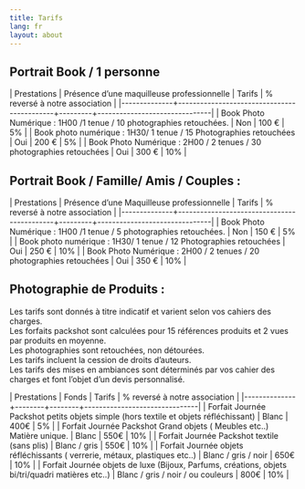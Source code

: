 ```yaml
---
title: Tarifs
lang: fr
layout: about
---
```


## Portrait Book / 1 personne

| Prestations  | Présence d’une maquilleuse professionnelle | Tarifs  | % reversé à notre association |
|--------------+--------------------------------------------+---------+-------------------------------|
| Book Photo Numérique : 1H00 /1 tenue / 10 photographies retouchées.   | Non  | 100 € | 5% |
| Book photo numérique : 1H30/ 1 tenue / 15 Photographies retouchées | Oui | 200 € | 5% |
| Book Photo Numérique : 2H00 / 2 tenues / 30 photographies retouchées | Oui | 300 € | 10% |


## Portrait Book / Famille/ Amis / Couples :


| Prestations  | Présence d’une Maquilleuse professionnelle | Tarifs  | % reversé à notre association |
|--------------+--------------------------------------------+---------+-------------------------------|
| Book Photo Numérique :  1H00 /1 tenue / 5 photographies retouchées.   | Non  | 150 € | 5% |
| Book photo numérique : 1H30/ 1 tenue / 12 Photographies retouchées | Oui | 250 € | 10% |
| Book Photo Numérique : 2H00 / 2 tenues / 20 photographies retouchées | Oui | 350 € | 10% |


## Photographie de Produits : 

Les tarifs sont donnés à titre indicatif et varient selon vos cahiers des charges.  
Les forfaits packshot sont calculées pour 15 références produits et 2 vues par produits en moyenne.  
Les photographies sont retouchées, non détourées.  
Les tarifs incluent la cession de droits d’auteurs.  
Les tarifs des mises en ambiances sont déterminés par vos cahier des charges et font l’objet d’un devis personnalisé.  

| Prestations  | Fonds  | Tarifs | % reversé à notre association |
|--------------+--------+--------+-------------------------------|
| Forfait Journée Packshot petits objets simple (hors textile et objets réfléchissant)  | Blanc  | 400€ | 5% |
| Forfait Journée Packshot Grand objets ( Meubles etc..) Matière unique. | Blanc | 550€ | 10% |
| Forfait Journée Packshot textile (sans plis) | Blanc / gris  | 550€ | 10% |
| Forfait Journée objets réfléchissants ( verrerie, métaux, plastiques etc..)  | Blanc / gris / noir  | 650€ | 10% |
| Forfait Journée objets de luxe (Bijoux, Parfums, créations, objets bi/tri/quadri matières etc..)   | Blanc / gris / noir / ou couleurs  | 800€ | 10% |






